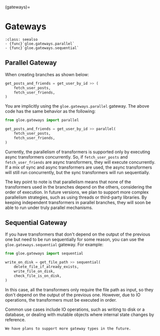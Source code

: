 (gateways)=
# Gateways

```{admonition} API Reference
:class: seealso
- {func}`gloe.gateways.parallel`
- {func}`gloe.gateways.sequential`
```
## Parallel Gateway

When creating branches as shown below:


```python
get_posts_and_friends = get_user_by_id >> (
    fetch_user_posts,
    fetch_user_friends,
)
```

You are implicitly using the `gloe.gateways.parallel` gateway. The above code has the same behavior as the following:


```python
from gloe.gateways import parallel

get_posts_and_friends = get_user_by_id >> parallel(
    fetch_user_posts,
    fetch_user_friends,
)
```
Currently, the parallelism of transformers is supported only by executing async transformers concurrently. So, if `fetch_user_posts` and `fetch_user_friends` are async transformers, they will execute concurrently. If a mix of sync and async transformers are used, the async transformers will still run concurrently, but the sync transformers will run sequentially.

The key point to note is that parallelism means that none of the transformers used in the branches depend on the others, considering the order of execution. In future versions, we plan to support more complex parallelism strategies, such as using threads or third-party libraries. By keeping independent transformers in parallel branches, they will soon be able to run under truly parallel mechanisms.



## Sequential Gateway
If you have transformers that don't depend on the output of the previous one but need to be run sequentially for some reason, you can use the `gloe.gateways.sequential` gateway. For example:

```python
from gloe.gateways import sequential

write_on_disk = get_file_path >> sequential(
    delete_file_if_already_exists,
    write_file_on_disk,
    check_file_is_on_disk,
)
``` 

In this case, all the transformers only require the file path as input, so they don't depend on the output of the previous one. However, due to IO operations, the transformers must be executed in order.

Common use cases include IO operations, such as writing to disk or a database, or dealing with mutable objects where internal state changes by reference.


```{note}
We have plans to support more gateway types in the future.
```